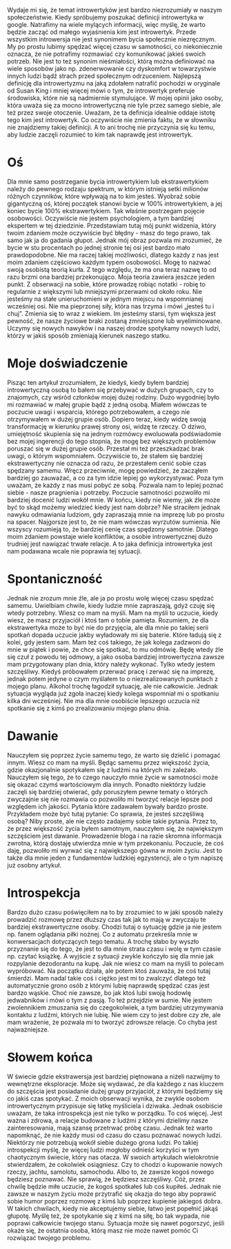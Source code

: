 Wydaje mi się, że temat introwertyków jest bardzo niezrozumiały w naszym społeczeństwie. Kiedy spróbujemy poszukać definicji introwertyka w google. Natrafimy na wiele mylących informacji, więc myślę, że warto będzie zacząć od małego wyjaśnienia kim jest introwertyk. Przede wszystkim introwersja nie jest synonimem bycia społecznie niezręcznym. My po prostu lubimy spędzać więcej czasu w samotności, co niekoniecznie oznacza, że nie potrafimy rozmawiać czy komunikować jakieś swoich potrzeb. Nie jest to też synonim nieśmiałości, którą można definiować na wiele sposobów jako np. zdenerwowanie czy dyskomfort w towarzystwie innych ludzi bądź strach przed społecznym odrzuceniem. Najlepszą definicję dla introwertyzmu na jaką zdołałem natrafić pochodzi w oryginale od Susan King i mniej więcej mówi o tym, że introwertyk preferuje środowiska, które nie są nadmiernie stymulujące. W mojej opinii jako osoby, która uważa się za mocno introwertyczną nie tyle przez samego siebie, ale też przez swoje otoczenie. Uważam, że ta definicja idealnie oddaje istotę tego kim jest introwertyk. Co oczywiście nie zmienia faktu, że w słowniku nie znajdziemy takiej definicji. A to ani trochę nie przyczynia się ku temu, aby ludzie zaczęli rozumieć to kim tak naprawdę jest introwertyk.

# **Oś**

Dla mnie samo postrzeganie bycia introwertykiem lub ekstrawertykiem należy do pewnego rodzaju spektrum, w którym istnieją setki milionów różnych czynników, które wpływają na to kim jesteś. Wyobraź sobie gigantyczną oś, której początek stanowi bycie w 100% introwertykiem, a jej koniec bycie 100% ekstrawertykiem. Tak właśnie postrzegam pojęcie osobowości. Oczywiście nie jestem psychologiem, a tym bardziej ekspertem w tej dziedzinie. Przedstawiam tutaj mój punkt widzenia, który twoim zdaniem może oczywiście być błędny - masz do tego prawo, tak samo jak ja do gadania głupot. Jednak mój obraz pozwala mi zrozumieć, że bycie w stu procentach po jednej stronie tej osi jest bardzo mało prawdopodobne. Nie ma raczej takiej możliwości, dlatego każdy z nas jest moim zdaniem częściowo każdym typem osobowości. Mogę to nazwać swoją osobistą teorią kurła. Z tego względu, że ma ona teraz nazwę to od razu brzmi ona bardziej przekonująco. Moja teoria zawiera jeszcze jeden punkt. Z obserwacji na sobie, które prowadzę robiąc notatki - robię to regularnie z większymi lub mniejszymi przerwami od około roku. Nie jesteśmy na stałe unieruchomieni w jednym miejscu na wspomnianej wcześniej osi. Nie ma pieprzonej siły, która nas trzyma i mówi „jesteś tu i chuj”. Zmienia się to wraz z wiekiem. Im jesteśmy starsi, tym większa jest pewność, że nasze życiowe braki zostaną zmniejszone lub wyeliminowane. Uczymy się nowych nawyków i na naszej drodze spotykamy nowych ludzi, którzy w jakiś sposób zmieniają kierunek naszego statku.

# **Moje doświadczenie**

Pisząc ten artykuł zrozumiałem, że kiedyś, kiedy byłem bardziej introwertyczną osobą to bałem się przebywać w dużych grupach, czy to znajomych, czy wśród członków mojej dużej rodziny. Dużo wygodniej było mi rozmawiać w małej grupie bądź z jedną osobą. Miałem wówczas te poczucie uwagi i wsparcia, którego potrzebowałem, a czego nie otrzymywałem w dużej grupie osób. Dopiero teraz, kiedy widzę swoją transformację w kierunku prawej strony osi, widzę te rzeczy. O dziwo, umiejętność skupienia się na jednym rozmówcy ewoluowała podświadomie bez mojej ingerencji do tego stopnia, że mogę bez większych problemów poruszać się w dużej grupie osób. Przestał mi też przeszkadzać brak uwagi, o którym wspomniałem. Oczywiście to, że stałem się bardziej ekstrawertyczny nie oznacza od razu, że ​​przestałem cenić sobie czas spędzany samemu. Wręcz przeciwnie, mogę powiedzieć, że zacząłem bardziej go zauważać, a co za tym idzie lepiej go wykorzystywać. Poza tym uważam, że każdy z nas musi pobyć ze sobą. Pozwala nam to lepiej poznać siebie - nasze pragnienia i potrzeby. Poczucie samotności pozwoliło mi bardziej docenić ludzi wokół mnie. W końcu, kiedy nie wiemy, jak źle może być to skąd możemy wiedzieć kiedy jest nam dobrze? Nie straciłem jednak nawyku odmawiania ludziom, gdy zapraszają mnie na imprezę lub po prostu na spacer. Najgorsze jest to, że nie mam wówczas wyrzutów sumienia. Nie wszyscy rozumieją to, że bardziej cenię czas spędzony samotnie. Dlatego moim zdaniem powstaje wiele konfliktów, a osobie introwertycznej dużo trudniej jest nawiązać trwałe relacje. A to jaka definicja introwertyka jest nam podawana wcale nie poprawia tej sytuacji.

# **Spontaniczność**

Jednak nie zrozum mnie źle, ale ja po prostu wolę więcej czasu spędzać samemu. Uwielbiam chwile, kiedy ludzie mnie zapraszają, gdyż czuję się wtedy potrzebny. Wiesz co mam na myśli. Mam na myśli to uczucie, kiedy wiesz, że masz przyjaciół i ktoś tam o tobie pamięta. Rozumiem, że dla ekstrawertyka może to być nie do przyjęcia, ale dla mnie po takiej serii spotkań dopada uczucie jakby wyładowały mi się baterie. Które ładują się z kolei, gdy jestem sam. Mam też coś takiego, że jak kolega zadzwoni do mnie w piątek i powie, że chce się spotkać, to mu odmówię. Będę wtedy źle się czuł z powodu tej odmowy, a jako osoba bardziej introwertyczna zawsze mam przygotowany plan dnia, który należy wykonać. Tylko wtedy jestem szczęśliwy. Kiedyś próbowałem przerwać pracę i zerwać się na imprezę, jednak potem jedyne o czym myślałem to o niezrealizowanych punktach z mojego planu. Alkohol trochę łagodził sytuację, ale nie całkowicie. Jednak sytuacja wygląda już zgoła inaczej kiedy kolega wspomniał mi o spotkaniu kilka dni wcześniej. Nie ma dla mnie osobiście lepszego uczucia niż spotkanie się z kimś po zrealizowaniu mojego planu dnia.

# **Dawanie**

Nauczyłem się poprzez życie samemu tego, że warto się dzielić i pomagać innym. Wiesz co mam na myśli. Będąc samemu przez większość życia, gdzie okazjonalnie spotykałem się z ludźmi na których mi zależało. Nauczyłem się tego, że to czego nauczyło mnie życie w samotności może się okazać czymś wartościowym dla innych. Ponadto niektórzy ludzie zaczęli się bardziej otwierać, gdy poruszyłem pewne tematy o których zwyczajnie się nie rozmawia co pozwoliło mi tworzyć relacje lepsze pod względem ich jakości. Pytania które zadawałem bywały bardzo proste. Przykładem może być tutaj pytanie: Co sprawia, że jesteś szczęśliwą osobą? Niby proste, ale nie często zadajemy sobie takie pytania. Przez to, że przez większość życia byłem samotnym, nauczyłem się, że największym szczęściem jest dawanie. Prowadzenie bloga i na razie skromna informacja zwrotna, którą dostaję utwierdza mnie w tym przekonaniu. Poczucie, że coś daję, pozwoliło mi wyrwać się z największego gówna w moim życiu. Jest to także dla mnie jeden z fundamentów ludzkiej egzystencji, ale o tym napiszę już osobny artykuł.

# **Introspekcja**

Bardzo dużo czasu poświęciłem na to by zrozumieć to w jaki sposób należy prowadzić rozmowę przez dłuższy czas tak jak to mają w zwyczaju te bardziej ekstrawertyczne osoby. Chodzi tutaj o sytuację gdzie ja nie jestem np. fanem oglądania piłki nożnej. Co z automatu przekreśla mnie w konwersacjach dotyczących tego tematu. A trochę słabo by wyszło przyznanie się do tego, że jest to dla mnie strata czasu i wolę w tym czasie np. czytać książkę. A wyjście z sytuacji zwykle kończyło się dla mnie jak rozpylanie dezodorantu na kupę. Jak nie wiesz co mam na myśli to polecam wypróbować. Na początku działa, ale potem ktoś zauważa, że coś tutaj śmierdzi. Mam nadal takie coś i ciężko jest mi to zwalczyć dlatego też automatycznie grono osób z którymi lubię naprawdę spędzać czas jest bardzo wąskie. Choć nie zawsze, bo jak ktoś lubi swoją hodowlę jedwabników i mówi o tym z pasją. To też przejdzie w sumie. Nie jestem zwolennikiem zmuszania się do czegokolwiek, a tym bardziej utrzymywania kontaktu z ludźmi, których nie lubię. Nie wiem czy to jest dobre czy złe, ale mam wrażenie, że pozwala mi to tworzyć zdrowsze relacje. Co chyba jest najważniejsze.

# **Słowem końca**

W świecie gdzie ekstrawersja jest bardziej piętnowana a niżeli nazwijmy to wewnętrzne eksploracje. Może się wydawać, że dla każdego z nas kluczem do szczęścia jest posiadanie dużej grupy przyjaciół, z którymi będziemy się co jakiś czas spotykać. Z moich obserwacji wynika, że ​​zwykle osobom introwertycznym przypisuje się łatkę myśliciela i dziwaka. Jednak osobiście uważam, że taka introspekcja jest nie tylko w porządku. To coś więcej. Jest ważna i zdrowa, a relacje budowane z ludźmi z którymi dzielimy nasze zainteresowania, mają szansę przetrwać próbę czasu. Jednak też warto napomknąć, że nie każdy musi od czasu do czasu poznawać nowych ludzi. Niektórzy nie potrzebują wokół siebie dużego grona ludzi. Po takiej introspekcji myślę, że więcej ludzi mogłoby odnieść korzyści w tym chaotycznym świecie, który nas otacza. W swoich artykułach wielokrotnie stwierdzałem, że cokolwiek osiągniesz. Czy to chodzi o kupowanie nowych rzeczy, jachtu, samolotu, samochodu. Albo to, że zawsze kogoś nowego będziesz poznawać. Nie sprawią, że będziesz szczęśliwy. Cóż, przez chwilę będzie miłe uczucie, że kogoś spotkałeś lub coś kupiłeś. Jednak nie zawsze w naszym życiu może przytrafić się okazja do tego aby poprawić sobie humor poprzez rozmowę z kimś lub poprzez kupienie jakiegoś dobra. W takich chwilach, kiedy nie akceptujemy siebie, łatwo jest popełnić jakąś głupotę. Myślę też, że spotykanie się z kimś na siłę, bo tak wypada, nie poprawi całkowicie twojego stanu. Sytuacja może się nawet pogorszyć, jeśli okaże się, że ostatnia osoba, którą masz nie może nawet pomóc Ci rozwiązać twojego problemu.
